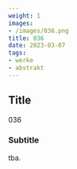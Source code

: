 ```yaml
---
weight: 1
images:
- /images/036.png
title: 036
date: 2023-03-07
tags:
- werke
- abstrakt
---
```


## Title
036

### Subtitle
tba.